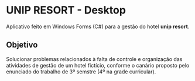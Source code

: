 # UNIP RESORT - Desktop
  
Aplicativo feito em Windows Forms (C#) para a gestão do hotel **unip resort**.

## Objetivo

Solucionar problemas relacionados à falta de controle e organização das atividades de gestão de um hotel fictício, conforme o canário proposto pelo enunciado do trabalho de 3º semstre (4º na grade curricular).
